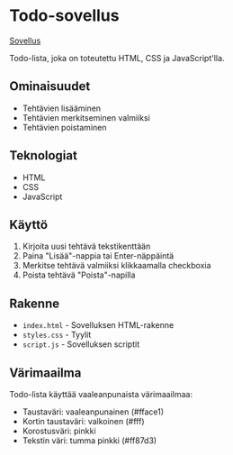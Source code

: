 # Todo-sovellus

[Sovellus](https://projekti1-sofia.netlify.app/)

Todo-lista, joka on toteutettu HTML, CSS ja JavaScript'lla.

## Ominaisuudet

- Tehtävien lisääminen
- Tehtävien merkitseminen valmiiksi
- Tehtävien poistaminen

## Teknologiat

- HTML
- CSS
- JavaScript

## Käyttö

1. Kirjoita uusi tehtävä tekstikenttään
2. Paina "Lisää"-nappia tai Enter-näppäintä
3. Merkitse tehtävä valmiiksi klikkaamalla checkboxia
4. Poista tehtävä "Poista"-napilla

## Rakenne

- `index.html` - Sovelluksen HTML-rakenne
- `styles.css` - Tyylit
- `script.js` - Sovelluksen scriptit

## Värimaailma

Todo-lista käyttää vaaleanpunaista värimaailmaa:
- Taustaväri: vaaleanpunainen (#fface1)
- Kortin taustaväri: valkoinen (#fff)
- Korostusväri: pinkki
- Tekstin väri: tumma pinkki (#ff87d3)